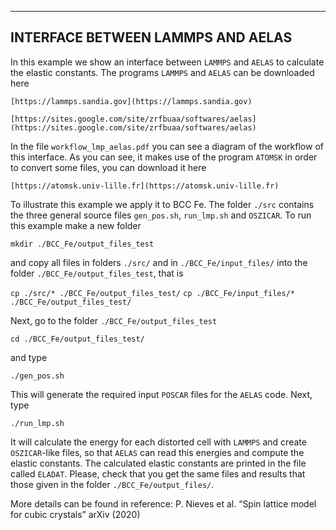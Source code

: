 
-----------------------------------
INTERFACE BETWEEN LAMMPS AND AELAS
-----------------------------------

In this example we show an interface between ```LAMMPS``` and ```AELAS``` to calculate the elastic constants. The programs ```LAMMPS``` and ```AELAS``` can be downloaded here

```[https://lammps.sandia.gov](https://lammps.sandia.gov)```

```[https://sites.google.com/site/zrfbuaa/softwares/aelas](https://sites.google.com/site/zrfbuaa/softwares/aelas)```

In the file ```workflow_lmp_aelas.pdf``` you can see a diagram of the workflow of this interface.
As you can see, it makes use of the program ```ATOMSK``` in order to convert some files, you can download it here 

```[https://atomsk.univ-lille.fr](https://atomsk.univ-lille.fr)```

To illustrate this example we apply it to BCC Fe. The folder ```./src``` contains the three general source files ```gen_pos.sh```, ```run_lmp.sh``` and ```OSZICAR```.
To run this example make a new folder

```mkdir ./BCC_Fe/output_files_test```

and copy all files in folders ```./src/``` and in ```./BCC_Fe/input_files/``` into the folder ```./BCC_Fe/output_files_test```, that is

```cp ./src/* ./BCC_Fe/output_files_test/```
```cp ./BCC_Fe/input_files/* ./BCC_Fe/output_files_test/```

Next, go to the folder ```./BCC_Fe/output_files_test```

```cd ./BCC_Fe/output_files_test/```

and type 

```./gen_pos.sh```

This will generate the required input ```POSCAR``` files for the ```AELAS``` code. Next, type

```./run_lmp.sh```

It will calculate the energy for each distorted cell with ```LAMMPS``` and create ```OSZICAR```-like files, so that ```AELAS``` can read this energies and compute the elastic constants. The calculated elastic constants are printed in the file called ```ELADAT```. Please, check that you get the same files and results that those given in the folder ```./BCC_Fe/output_files/```.

More details can be found in reference: 
P. Nieves et al. “Spin lattice model for cubic crystals” arXiv (2020)
